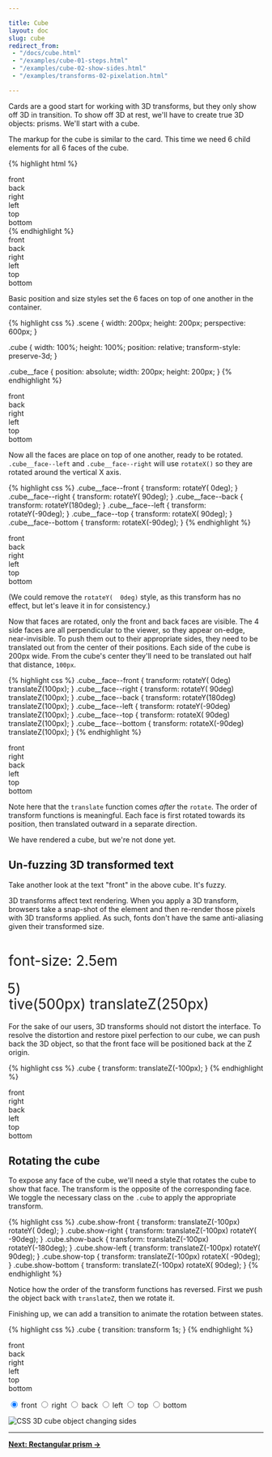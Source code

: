 ```yaml
---

title: Cube
layout: doc
slug: cube
redirect_from:
 - "/docs/cube.html"
 - "/examples/cube-01-steps.html"
 - "/examples/cube-02-show-sides.html"
 - "/examples/transforms-02-pixelation.html"

---
```


Cards are a good start for working with 3D transforms, but they only show off 3D in transition. To show off 3D at rest, we'll have to create true 3D objects: prisms. We'll start with a cube.

The markup for the cube is similar to the card. This time we need 6 child elements for all 6 faces of the cube.

{% highlight html %}
<div class="scene">
  <div class="cube">
    <div class="cube__face cube__face--front">front</div>
    <div class="cube__face cube__face--back">back</div>
    <div class="cube__face cube__face--right">right</div>
    <div class="cube__face cube__face--left">left</div>
    <div class="cube__face cube__face--top">top</div>
    <div class="cube__face cube__face--bottom">bottom</div>
  </div>
</div>
{% endhighlight %}

<div class="scene">
  <div class="cube cube--step0">
    <div class="cube__face cube__face--front">front</div>
    <div class="cube__face cube__face--back">back</div>
    <div class="cube__face cube__face--right">right</div>
    <div class="cube__face cube__face--left">left</div>
    <div class="cube__face cube__face--top">top</div>
    <div class="cube__face cube__face--bottom">bottom</div>
  </div>
</div>

Basic position and size styles set the 6 faces on top of one another in the container.

{% highlight css %}
.scene {
  width: 200px;
  height: 200px;
  perspective: 600px;
}

.cube {
  width: 100%;
  height: 100%;
  position: relative;
  transform-style: preserve-3d;
}

.cube__face {
  position: absolute;
  width: 200px;
  height: 200px;
}
{% endhighlight %}

<div class="scene scene--cube">
  <div class="cube cube--step1">
    <div class="cube__face cube__face--front">front</div>
    <div class="cube__face cube__face--back">back</div>
    <div class="cube__face cube__face--right">right</div>
    <div class="cube__face cube__face--left">left</div>
    <div class="cube__face cube__face--top">top</div>
    <div class="cube__face cube__face--bottom">bottom</div>
  </div>
</div>

Now all the faces are place on top of one another, ready to be rotated. `.cube__face--left` and `.cube__face--right` will use `rotateX()` so they are rotated around the vertical X axis.

{% highlight css %}
.cube__face--front  { transform: rotateY(  0deg); }
.cube__face--right  { transform: rotateY( 90deg); }
.cube__face--back   { transform: rotateY(180deg); }
.cube__face--left   { transform: rotateY(-90deg); }
.cube__face--top    { transform: rotateX( 90deg); }
.cube__face--bottom { transform: rotateX(-90deg); }
{% endhighlight %}

<div class="scene scene--cube">
  <div class="cube cube--step2">
    <div class="cube__face cube__face--front">front</div>
    <div class="cube__face cube__face--back">back</div>
    <div class="cube__face cube__face--right">right</div>
    <div class="cube__face cube__face--left">left</div>
    <div class="cube__face cube__face--top">top</div>
    <div class="cube__face cube__face--bottom">bottom</div>
  </div>
</div>

(We could remove the `rotateY(  0deg)` style, as this transform has no effect, but let's leave it in for consistency.)

Now that faces are rotated, only the front and back faces are visible. The 4 side faces are all perpendicular to the viewer, so they appear on-edge, near-invisible. To push them out to their appropriate sides, they need to be translated out from the center of their positions. Each side of the cube is 200px wide. From the cube's center they'll need to be translated out half that distance, `100px`.

{% highlight css %}
.cube__face--front  { transform: rotateY(  0deg) translateZ(100px); }
.cube__face--right  { transform: rotateY( 90deg) translateZ(100px); }
.cube__face--back   { transform: rotateY(180deg) translateZ(100px); }
.cube__face--left   { transform: rotateY(-90deg) translateZ(100px); }
.cube__face--top    { transform: rotateX( 90deg) translateZ(100px); }
.cube__face--bottom { transform: rotateX(-90deg) translateZ(100px); }
{% endhighlight %}

<div class="scene scene--cube">
  <div class="cube cube--step3">
    <div class="cube__face cube__face--front">front</div>
    <div class="cube__face cube__face--right">right</div>
    <div class="cube__face cube__face--back">back</div>
    <div class="cube__face cube__face--left">left</div>
    <div class="cube__face cube__face--top">top</div>
    <div class="cube__face cube__face--bottom">bottom</div>
  </div>
</div>

Note here that the `translate` function comes _after_ the `rotate`. The order of transform functions is meaningful. Each face is first rotated towards its position, then translated outward in a separate direction.

We have rendered a cube, but we're not done yet.

## Un-fuzzing 3D transformed text

Take another look at the text "front" in the above cube. It's fuzzy.

3D transforms affect text rendering. When you apply a 3D transform, browsers take a snap-shot of the element and then re-render those pixels with 3D transforms applied. As such, fonts don't have the same anti-aliasing given their transformed size.

<div style="overflow-x: hidden">
  <p class="pixelation-p" style="font-size: 2em">font-size: 2.5em</p>
  <p class="pixelation-p" style="transform: scale(2)">transform: scale(2.5)</p>
  <p class="pixelation-p" style="transform: perspective(500px) translateZ(250px)"> transform: perspective(500px) translateZ(250px)</p>
</div>

For the sake of our users, 3D transforms should not distort the interface. To resolve the distortion and restore pixel perfection to our cube, we can push back the 3D object, so that the front face will be positioned back at the Z origin.

{% highlight css %}
.cube { transform: translateZ(-100px); }
{% endhighlight %}

<div class="scene scene--cube">
  <div class="cube">
    <div class="cube__face cube__face--front">front</div>
    <div class="cube__face cube__face--right">right</div>
    <div class="cube__face cube__face--back">back</div>
    <div class="cube__face cube__face--left">left</div>
    <div class="cube__face cube__face--top">top</div>
    <div class="cube__face cube__face--bottom">bottom</div>
  </div>
</div>

## Rotating the cube

To expose any face of the cube, we'll need a style that rotates the cube to show that face. The transform is the opposite of the corresponding face. We toggle the necessary class on the `.cube` to apply the appropriate transform.

{% highlight css %}
.cube.show-front  { transform: translateZ(-100px) rotateY(   0deg); }
.cube.show-right  { transform: translateZ(-100px) rotateY( -90deg); }
.cube.show-back   { transform: translateZ(-100px) rotateY(-180deg); }
.cube.show-left   { transform: translateZ(-100px) rotateY(  90deg); }
.cube.show-top    { transform: translateZ(-100px) rotateX( -90deg); }
.cube.show-bottom { transform: translateZ(-100px) rotateX(  90deg); }
{% endhighlight %}

Notice how the order of the transform functions has reversed. First we push the object back with `translateZ`, then we rotate it.

Finishing up, we can add a transition to animate the rotation between states.

{% highlight css %}
.cube { transition: transform 1s; }
{% endhighlight %}

<div class="demo demo--rotate-cube">
  <div class="scene scene--cube">
    <div class="cube cube--rotate">
      <div class="cube__face cube__face--front">front</div>
      <div class="cube__face cube__face--back">back</div>
      <div class="cube__face cube__face--right">right</div>
      <div class="cube__face cube__face--left">left</div>
      <div class="cube__face cube__face--top">top</div>
      <div class="cube__face cube__face--bottom">bottom</div>
    </div>
  </div>
  <p class="radio-button-group">
    <label>
      <input type="radio" name="rotate-cube-side" value="front" checked /> front
    </label>
    <label>
      <input type="radio" name="rotate-cube-side" value="right" /> right
    </label>
    <label>
      <input type="radio" name="rotate-cube-side" value="back" /> back
    </label>
    <label>
      <input type="radio" name="rotate-cube-side" value="left" /> left
    </label>
    <label>
      <input type="radio" name="rotate-cube-side" value="top" /> top
    </label>
    <label>
      <input type="radio" name="rotate-cube-side" value="bottom" /> bottom
    </label>
  </p>
</div>
<script>
( function() {
  var demo = document.querySelector('.demo--rotate-cube');
  var cube = demo.querySelector('.cube');
  var currentClass = '';

  function changeSide() {
    var checkedRadio = demo.querySelector(':checked');
    var showClass = 'show-' + checkedRadio.value;
    if ( currentClass ) {
      cube.classList.remove( currentClass );
    }
    cube.classList.add( showClass );
    currentClass = showClass;
  }
  // set initial side
  changeSide();

  demo.addEventListener( 'change', changeSide );
})();
</script>

![CSS 3D cube object changing sides](../img/cube02.png)

* * *

[**Next: Rectangular prism &rarr;**](rectangular-prism.html)
